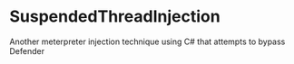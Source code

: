 # SuspendedThreadInjection
Another meterpreter injection technique using C# that attempts to bypass Defender

